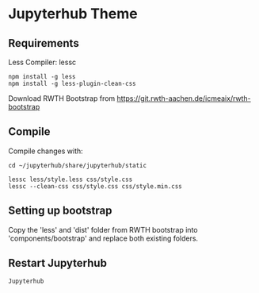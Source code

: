 
# Jupyterhub Theme

## Requirements
Less Compiler: lessc

    npm install -g less
    npm install -g less-plugin-clean-css

Download RWTH Bootstrap from https://git.rwth-aachen.de/icmeaix/rwth-bootstrap

## Compile
Compile changes with:

    cd ~/jupyterhub/share/jupyterhub/static
	
    lessc less/style.less css/style.css
    lessc --clean-css css/style.css css/style.min.css

## Setting up bootstrap

Copy the 'less' and 'dist' folder from RWTH bootstrap into 'components/bootstrap' and replace both existing folders.

## Restart Jupyterhub
    Jupyterhub


